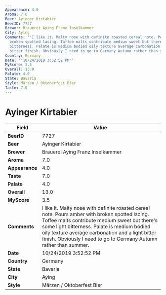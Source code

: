 ```yaml
---
Appearance: 4.0
Aroma: 7.0
Beer: Ayinger Kirtabier
BeerID: 7727
Brewer: Brauerei Aying Franz Inselkammer
City: Aying
Comments: '"I like it. Malty nose with definite roasted cereal note. Pours amber with
  broken spotted lacing. Toffee malts contribute medium sweet but there''s some light
  bitterness. Palate is medium bodied oily texture average carbonation and a light
  bitter finish. Obviously I need to go to Germany Autumn rather than summer. "'
Country: Germany
Date: '"10/24/2019 3:52:52 PM"'
MyScore: 3.5
Overall: 13.0
Palate: 4.0
State: Bavaria
Style: Märzen / Oktoberfest Bier
Taste: 7.0
---
```


# Ayinger Kirtabier

| Field         | Value |
|---------------|-------|
| **BeerID** | 7727 |
| **Beer** | Ayinger Kirtabier |
| **Brewer** | Brauerei Aying Franz Inselkammer |
| **Aroma** | 7.0 |
| **Appearance** | 4.0 |
| **Taste** | 7.0 |
| **Palate** | 4.0 |
| **Overall** | 13.0 |
| **MyScore** | 3.5 |
| **Comments** | I like it. Malty nose with definite roasted cereal note. Pours amber with broken spotted lacing. Toffee malts contribute medium sweet but there's some light bitterness. Palate is medium bodied oily texture average carbonation and a light bitter finish. Obviously I need to go to Germany Autumn rather than summer.  |
| **Date** | 10/24/2019 3:52:52 PM |
| **Country** | Germany |
| **State** | Bavaria |
| **City** | Aying |
| **Style** | Märzen / Oktoberfest Bier |
